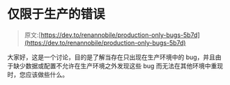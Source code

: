# 仅限于生产的错误

> 原文:[https://dev.to/renannobile/production-only-bugs-5b7d](https://dev.to/renannobile/production-only-bugs-5b7d)

大家好，这是一个讨论，目的是了解当存在只出现在生产环境中的 bug，并且由于缺少数据或配置不允许在生产环境之外发现这些 bug 而无法在其他环境中重现时，您应该做些什么。